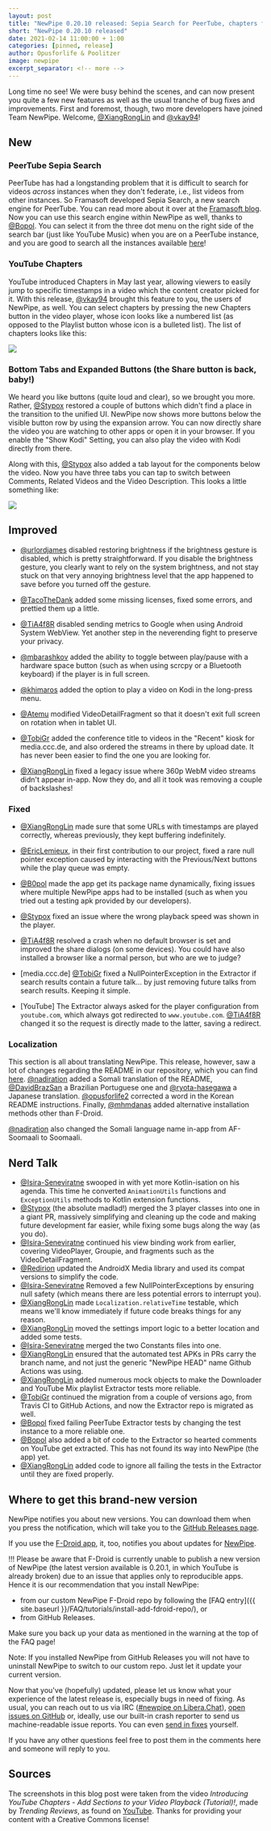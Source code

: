 ```yaml
---
layout: post
title: "NewPipe 0.20.10 released: Sepia Search for PeerTube, chapters for YouTube and tabs for everyone!"
short: "NewPipe 0.20.10 released"
date: 2021-02-14 11:00:00 + 1:00
categories: [pinned, release]
author: Opusforlife & Poolitzer
image: newpipe
excerpt_separator: <!-- more -->
---
```


Long time no see! We were busy behind the scenes, and can now present you quite a few new features as well as the usual tranche of bug fixes and improvements. First and foremost, though, two more developers have joined Team NewPipe. Welcome, [@XiangRongLin](https://github.com/XiangRongLin) and [@vkay94](https://github.com/vkay94)!

<!-- more -->

## New

### PeerTube Sepia Search
PeerTube has had a longstanding problem that it is difficult to search for videos _across_ instances when they don't federate, i.e., list videos from other instances. So Framasoft developed Sepia Search, a new search engine for PeerTube. You can read more about it over at the [Framasoft blog](https://framablog.org/2020/09/22/sepia-search-our-search-engine-to-promote-peertube/). Now you can use this search engine within NewPipe as well, thanks to [@Bopol](https://github.com/b0pol). You can select it from the three dot menu on the right side of the search bar (just like YouTube Music) when you are on a PeerTube instance, and you are good to search all the instances available [here](https://instances.joinpeertube.org/instances)!

### YouTube Chapters
YouTube introduced Chapters in May last year, allowing viewers to easily jump to specific timestamps in a video which the content creator picked for it. With this release, [@vkay94](https://github.com/vkay94) brought this feature to you, the users of NewPipe, as well. You can select chapters by pressing the new Chapters button in the video player, whose icon looks like a numbered list (as opposed to the Playlist button whose icon is a bulleted list). The list of chapters looks like this:

<img class="no-flow vertical" src="{{ site.baseurl }}/img/screenshots/chapters.png"/>

### Bottom Tabs and Expanded Buttons (the Share button is back, baby!)
We heard you like buttons (quite loud and clear), so we brought you more. Rather, [@Stypox](https://github.com/Stypox) restored a couple of buttons which didn't find a place in the transition to the unified UI. NewPipe now shows more buttons below the visible button row by using the expansion arrow. You can now directly share the video you are watching to other apps or open it in your browser. If you enable the "Show Kodi" Setting, you can also play the video with Kodi directly from there.

Along with this, [@Stypox](https://github.com/Stypox) also added a tab layout for the components below the video. Now you have three tabs you can tap to switch between Comments, Related Videos and the Video Description. This looks a little something like:

<img class="no-flow img-responsive" src="{{ site.baseurl }}/img/screenshots/buttons.png"/>


## Improved
- [@urlordjames](https://github.com/urlordjames) disabled restoring brightness if the brightness gesture is disabled, which is pretty straightforward. If you disable the brightness gesture, you clearly want to rely on the system brightness, and not stay stuck on that very annoying brightness level that the app happened to save before you turned off the gesture.

- [@TacoTheDank](https://github.com/TacoTheDank) added some missing licenses, fixed some errors, and prettied them up a little.

- [@TiA4f8R](https://github.com/TiA4f8R) disabled sending metrics to Google when using Android System WebView. Yet another step in the neverending fight to preserve your privacy.

- [@mbarashkov](https://github.com/mbarashkov) added the ability to toggle between play/pause with a hardware space button (such as when using scrcpy or a Bluetooth keyboard) if the player is in full screen.

- [@khimaros](https://github.com/khimaros) added the option to play a video on Kodi in the long-press menu.

- [@Atemu](https://github.com/Atemu) modified VideoDetailFragment so that it doesn't exit full screen on rotation when in tablet UI.

- [@TobiGr](https://github.com/TobiGr) added the conference title to videos in the "Recent" kiosk for media.ccc.de, and also ordered the streams in there by upload date. It has never been easier to find the one you are looking for.

- [@XiangRongLin](https://github.com/XiangRongLin) fixed a legacy issue where 360p WebM video streams didn't appear in-app. Now they do, and all it took was removing a couple of backslashes!





### Fixed 

- [@XiangRongLin](https://github.com/XiangRongLin) made sure that some URLs with timestamps are played correctly, whereas previously, they kept buffering indefinitely.

- [@EricLemieux](https://github.com/EricLemieux), in their first contribution to our project, fixed a rare null pointer exception caused by interacting with the Previous/Next buttons while the play queue was empty.

- [@B0pol](https://github.com/B0pol) made the app get its package name dynamically, fixing issues where multiple NewPipe apps had to be installed (such as when you tried out a testing apk provided by our developers).

- [@Stypox](https://github.com/Stypox) fixed an issue where the wrong playback speed was shown in the player.

- [@TiA4f8R](https://github.com/TiA4f8R) resolved a crash when no default browser is set and improved the share dialogs (on some devices). You could have also installed a browser like a normal person, but who are we to judge?

- [media.ccc.de] [@TobiGr](https://github.com/TobiGr) fixed a NullPointerException in the Extractor if search results contain a future talk... by just removing future talks from search results. Keeping it simple.

- [YouTube] The Extractor always asked for the player configuration from `youtube.com`, which always got redirected to `www.youtube.com`. [@TiA4f8R](https://github.com/TiA4f8R) changed it so the request is directly made to the latter, saving a redirect.




### Localization

This section is all about translating NewPipe. This release, however, saw a lot of changes regarding the README in our repository, which you can find [here](https://github.com/TeamNewPipe/NewPipe/blob/dev/README.md). [@nadiration](https://github.com/nadiration) added a Somali translation of the README, [@DavidBrazSan](https://github.com/DavidBrazSan9) a Brazilian Portuguese one and [@ryota-hasegawa](https://github.com/ryota-hasegawa) a Japanese translation. [@opusforlife2](https://github.com/opusforlife2) corrected a word in the Korean README instructions. Finally, [@mhmdanas](https://github.com/mhmdanas) added alternative installation methods other than F-Droid.

[@nadiration](https://github.com/nadiration) also changed the Somali language name in-app from AF-Soomaali to Soomaali.




## Nerd Talk

- [@Isira-Seneviratne](https://github.com/Isira-Seneviratne) swooped in with yet more Kotlin-isation on his agenda. This time he converted `AnimationUtils` functions and `ExceptionUtils` methods to Kotlin extension functions.
- [@Stypox](https://github.com/Stypox) (the absolute madlad!) merged the 3 player classes into one in a giant PR, massively simplifying and cleaning up the code and making future development far easier, while fixing some bugs along the way (as you do).
- [@Isira-Seneviratne](https://github.com/Isira-Seneviratne) continued his view binding work from earlier, covering VideoPlayer, Groupie, and fragments such as the VideoDetailFragment.
- [@Redirion](https://github.com/Redirion) updated the AndroidX Media library and used its compat versions to simplify the code.
- [@Isira-Seneviratne](https://github.com/Isira-Seneviratne) Removed a few NullPointerExceptions by ensuring null safety (which means there are less potential errors to interrupt you).
- [@XiangRongLin](https://github.com/XiangRongLin) made `Localization.relativeTime` testable, which means we'll know immediately if future code breaks things for any reason.
- [@XiangRongLin](https://github.com/XiangRongLin) moved the settings import logic to a better location and added some tests.
- [@Isira-Seneviratne](https://github.com/Isira-Seneviratne) merged the two Constants files into one.
- [@XiangRongLin](https://github.com/XiangRongLin) ensured that the automated test APKs in PRs carry the branch name, and not just the generic "NewPipe HEAD" name Github Actions was using.
- [@XiangRongLin](https://github.com/XiangRongLin) added numerous mock objects to make the Downloader and YouTube Mix playlist Extractor tests more reliable.
- [@TobiGr](https://github.com/TobiGr) continued the migration from a couple of versions ago, from Travis CI to GitHub Actions, and now the Extractor repo is migrated as well.
- [@Bopol](https://github.com/B0pol) fixed failing PeerTube Extractor tests by changing the test instance to a more reliable one.
- [@Bopol](https://github.com/B0pol) also added a bit of code to the Extractor so hearted comments on YouTube get extracted. This has not found its way into NewPipe (the app) yet.
- [@XiangRongLin](https://github.com/XiangRongLin) added code to ignore all failing the tests in the Extractor until they are fixed properly.

## Where to get this brand-new version

NewPipe notifies you about new versions. You can download them when you press the notification, which will take you to the [GitHub Releases page](https://github.com/TeamNewPipe/NewPipe/releases).

If you use the [F-Droid app](https://f-droid.org/), it, too, notifies you about updates for [NewPipe](https://f-droid.org/packages/org.schabi.newpipe/).

!!! Please be aware that F-Droid is currently unable to publish a new version of NewPipe (the latest version available is 0.20.1, in which YouTube is already broken) due to an issue that applies only to reproducible apps. Hence it is our recommendation that you install NewPipe:

- from our custom NewPipe F-Droid repo by following the [FAQ entry]({{ site.baseurl }}/FAQ/tutorials/install-add-fdroid-repo/), or
- from GitHub Releases.

Make sure you back up your data as mentioned in the warning at the top of the FAQ page!

Note: If you installed NewPipe from GitHub Releases you will not have to uninstall NewPipe to switch to our custom repo. Just let it update your current version.

Now that you've (hopefully) updated, please let us know what your experience of the latest release is, especially bugs in need of fixing. As usual, you can reach out to us via IRC ([#newpipe on Libera.Chat](https://web.libera.chat/#newpipe)), [open issues on GitHub](https://github.com/TeamNewPipe/NewPipe/issues/new/choose) or, ideally, use our built-in crash reporter to send us machine-readable issue reports. You can even [send in fixes](https://github.com/TeamNewPipe/NewPipe/blob/dev/.github/CONTRIBUTING.md#bug-fixing) yourself.

If you have any other questions feel free to post them in the comments here and someone will reply to you.

## Sources
The screenshots in this blog post were taken from the video _Introducing YouTube Chapters - Add Sections to your Video Playback (Tutorial)!_, made by _Trending Reviews_, as found on [YouTube](https://www.youtube.com/watch?v=9QHcBP-rovs). Thanks for providing your content with a Creative Commons license!